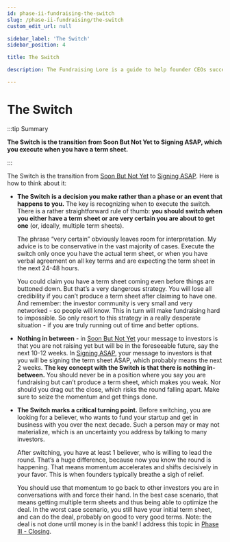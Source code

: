 ```yaml
---
id: phase-ii-fundraising-the-switch
slug: /phase-ii-fundraising/the-switch
custom_edit_url: null

sidebar_label: 'The Switch'
sidebar_position: 4

title: The Switch

description: The Fundraising Lore is a guide to help founder CEOs successfully raise early-stage VC financing from Silicon Valley investors.

---
```


# The Switch

:::tip Summary

**The Switch is the transition from Soon But Not Yet to Signing ASAP, which you execute when you have a term sheet.**

:::

The Switch is the transition from [Soon But Not Yet](/phase-ii-fundraising/soon-but-not-yet) to [Signing ASAP](/phase-ii-fundraising/signing-asap). Here is how to think about it:

- **The Switch is a decision you make rather than a phase or an event that happens to you.** The key is recognizing when to execute the switch. There is a rather straightforward rule of thumb: **you should switch when you either have a term sheet or are very certain you are about to get one** (or, ideally, multiple term sheets). 

    The phrase “very certain” obviously leaves room for interpretation. My advice is to be conservative in the vast majority of cases. Execute the switch only once you have the actual term sheet, or when you have verbal agreement on all key terms and are expecting the term sheet in the next 24-48 hours. 

    You could claim you have a term sheet coming even before things are buttoned down. But that’s a very dangerous strategy. You will lose all credibility if you can’t produce a term sheet after claiming to have one. And remember: the investor community is very small and very networked - so people will know. This in turn will make fundraising hard to impossible. So only resort to this strategy in a really desperate situation - if you are truly running out of time and better options.

- **Nothing in between** - in [Soon But Not Yet](/phase-ii-fundraising/soon-but-not-yet) your message to investors is that you are not raising yet but will be in the foreseeable future, say the next 10-12 weeks. In [Signing ASAP](/phase-ii-fundraising/signing-asap), your message to investors is that you will be signing the term sheet ASAP, which probably means the next 2 weeks. **The key concept with the Switch is that there is nothing in-between.** You should never be in a position where you say you are fundraising but can’t produce a term sheet, which makes you weak. Nor should you drag out the close, which risks the round falling apart. Make sure to seize the momentum and get things done.

- **The Switch marks a critical turning point.** Before switching, you are looking for a believer, who wants to fund your startup and get in business with you over the next decade. Such a person may or may not materialize, which is an uncertainty you address by talking to many investors. 

    After switching, you have at least 1 believer, who is willing to lead the round. That’s a huge difference, because now you know the round is happening. That means momentum accelerates and shifts decisively in your favor. This is when founders typically breathe a sigh of relief.

    You should use that momentum to go back to other investors you are in conversations with and force their hand. In the best case scenario, that means getting multiple term sheets and thus being able to optimize the deal. In the worst case scenario, you still have your initial term sheet, and can do the deal, probably on good to very good terms. Note: the deal is not done until money is in the bank! I address this topic in [Phase III - Closing](/phase-iii-closing).